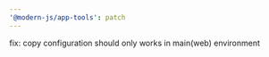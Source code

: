 ```yaml
---
'@modern-js/app-tools': patch
---
```


fix: copy configuration should only works in main(web) environment
